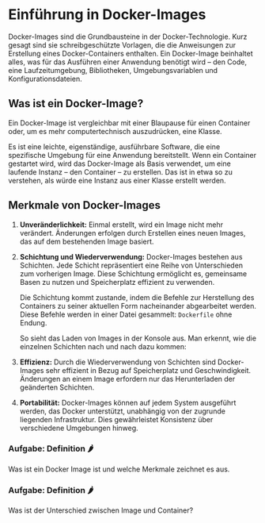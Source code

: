 # Einführung in Docker-Images

Docker-Images sind die Grundbausteine in der Docker-Technologie. Kurz gesagt sind sie schreibgeschützte Vorlagen,
die die Anweisungen zur Erstellung eines Docker-Containers enthalten. Ein Docker-Image beinhaltet alles, was für das
Ausführen einer Anwendung benötigt wird – den Code, eine Laufzeitumgebung, Bibliotheken, Umgebungsvariablen und
Konfigurationsdateien.

## Was ist ein Docker-Image?

Ein Docker-Image ist vergleichbar mit einer Blaupause für einen Container oder, um es mehr computertechnisch
auszudrücken, eine Klasse.

Es ist eine leichte, eigenständige, ausführbare Software, die eine spezifische Umgebung für eine Anwendung bereitstellt.
Wenn ein Container gestartet wird, wird das Docker-Image als Basis verwendet, um eine laufende Instanz – den Container –
zu erstellen. Das ist in etwa so zu verstehen, als würde eine Instanz aus einer Klasse erstellt werden.

## Merkmale von Docker-Images

1. **Unveränderlichkeit:** Einmal erstellt, wird ein Image nicht mehr verändert. Änderungen erfolgen durch Erstellen
   eines neuen Images, das auf dem bestehenden Image basiert.

2. **Schichtung und Wiederverwendung:** Docker-Images bestehen aus Schichten. Jede Schicht repräsentiert eine Reihe von
   Unterschieden zum vorherigen Image. Diese Schichtung ermöglicht es, gemeinsame Basen zu nutzen und Speicherplatz
   effizient zu verwenden.

   Die Schichtung kommt zustande, indem die Befehle zur Herstellung des Containers zu seiner aktuellen Form nacheinander
   abgearbeitet werden. Diese Befehle werden in einer Datei gesammelt: `Dockerfile` ohne Endung.

   So sieht das Laden von Images in der Konsole aus. Man erkennt, wie die einzelnen Schichten nach und nach dazu kommen:

[//]: # (TODO: iframe einbauen)

3. **Effizienz:** Durch die Wiederverwendung von Schichten sind Docker-Images sehr effizient in Bezug auf Speicherplatz
   und Geschwindigkeit. Änderungen an einem Image erfordern nur das Herunterladen der geänderten Schichten.

4. **Portabilität:** Docker-Images können auf jedem System ausgeführt werden, das Docker unterstützt, unabhängig von der
   zugrunde liegenden Infrastruktur. Dies gewährleistet Konsistenz über verschiedene Umgebungen hinweg.

[//]: # ()

[//]: # (TODO: Ich könnte diese Aufgabe jetzt nicht wirklich beantworten, außer die obigen Punkte zu wiederholen. )

[//]: # (   - stimmt, mehr soll es auch gar nicht sein. Deswegen auch nur ein Chilli. Wiederholen mit eigenen Worten festigt das Wissen.)

[//]: # ()

[//]: # (TODO: Aufgaben haben die Form: ### Aufgabe: Überschrift mit Chillis, in der nächsten Zeile dann den Aufgabentext.)

[//]: # (   - ok)

### **Aufgabe: Definition 🌶️**

Was ist ein Docker Image ist und welche Merkmale zeichnet es aus.


### **Aufgabe: Definition 🌶️**

Was ist der Unterschied zwischen Image und Container?